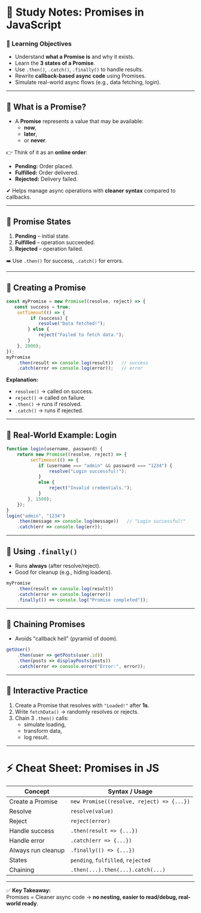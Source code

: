 # 📘 Study Notes: **Promises in JavaScript**

### 🔑 Learning Objectives

- Understand **what a Promise is** and why it exists.
- Learn the **3 states of a Promise**.
- Use `.then()`, `.catch()`, `.finally()` to handle results.
- Rewrite **callback-based async code** using Promises.
- Simulate real-world async flows (e.g., data fetching, login).

---

## 📌 What is a Promise?

- A **Promise** represents a value that may be available:
    - **now**,
    - **later**,
    - or **never**.

👉 Think of it as an **online order**:

- **Pending:** Order placed.
- **Fulfilled:** Order delivered.
- **Rejected:** Delivery failed.

✔ Helps manage async operations with **cleaner syntax** compared to callbacks.

---

## 📌 Promise States

1. **Pending** – initial state.
2. **Fulfilled** – operation succeeded.
3. **Rejected** – operation failed.

➡️ Use `.then()` for success, `.catch()` for errors.

---

## 📌 Creating a Promise

```js
const myPromise = new Promise((resolve, reject) => {
   const success = true;
	setTimeout(() => {
	     if (success) {
	        resolve("Data fetched!");
		} else {
		    reject("Failed to fetch data.");     
		}   
	}, 2000);
});  
myPromise   
	.then(result => console.log(result))   // success   
	.catch(error => console.log(error));   // error

```
**Explanation:**

- `resolve()` → called on success.
- `reject()` → called on failure.
- `.then()` → runs if resolved.
- `.catch()` → runs if rejected.

---

## 📌 Real-World Example: Login

```js
function login(username, password) {   
	return new Promise((resolve, reject) => {
	     setTimeout(() => {
			if (username === "admin" && password === "1234") {
				resolve("Login successful!");
			}
			else {
				reject("Invalid credentials.");       
			}
		}, 1500);   
	}); 
}  
login("admin", "1234")   
	.then(message => console.log(message))   // "Login successful!"   
	.catch(err => console.log(err));
```

---

## 📌 Using `.finally()`

- Runs **always** (after resolve/reject).
- Good for cleanup (e.g., hiding loaders).

```js
myPromise   
	.then(result => console.log(result))   
	.catch(error => console.log(error))   
	.finally(() => console.log("Promise completed"));
```

---

## 📌 Chaining Promises

- Avoids "callback hell" (pyramid of doom).

```js
getUser()
	.then(user => getPosts(user.id))
	.then(posts => displayPosts(posts))
	.catch(error => console.error("Error:", error));
```
---

## 📝 Interactive Practice

1. Create a Promise that resolves with `"Loaded!"` after **1s**.
2. Write `fetchData()` → randomly resolves or rejects.
3. Chain 3 `.then()` calls:
    - simulate loading,
    - transform data,
    - log result.

---

# ⚡ Cheat Sheet: Promises in JS

|Concept|Syntax / Usage|
|---|---|
|Create a Promise|`new Promise((resolve, reject) => {...})`|
|Resolve|`resolve(value)`|
|Reject|`reject(error)`|
|Handle success|`.then(result => {...})`|
|Handle error|`.catch(err => {...})`|
|Always run cleanup|`.finally(() => {...})`|
|States|`pending`, `fulfilled`, `rejected`|
|Chaining|`.then(...).then(...).catch(...)`|

---

✅ **Key Takeaway:**  
Promises = Cleaner async code → **no nesting, easier to read/debug, real-world ready**.